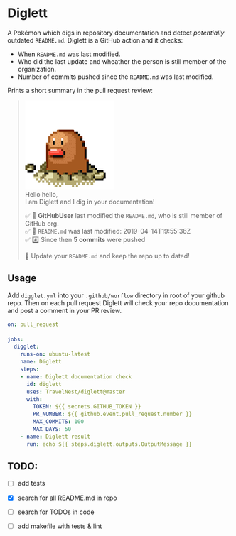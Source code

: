 # Diglett 
A Pokémon which digs in repository documentation and detect _potentially_ outdated `README.md`. Diglett is a GitHub action and it checks:
 - When `README.md` was last modified.
 - Who did the last update and wheather the person is still member of the organization.  
 - Number of commits pushed since the `README.md` was last modified. 

Prints a short summary in the pull request review:
> ![diglett](https://raw.githubusercontent.com/TravelNest/diglett/master/diglett.gif)   
> Hello hello,  
> I am Diglett and I dig in your documentation! 
>
>:white_check_mark: :bust_in_silhouette: **GitHubUser** last modified the `README.md`, who is still member of GitHub org.  
:white_check_mark: :date: `README.md` was last modified: 2019-04-14T19:55:36Z   
:white_check_mark: :hash: Since then **5 commits** were pushed   
>
>:memo: Update your `README.md` and keep the repo up to dated!


## Usage
Add `digglet.yml` into your `.github/worflow` directory in root of your github repo. Then on each pull request Diglett will check
your repo documentation and post a comment in your PR review.
```yaml
on: pull_request

jobs:
  digglet:
    runs-on: ubuntu-latest
    name: Diglett
    steps:
    - name: Diglett documentation check
      id: diglett
      uses: TravelNest/diglett@master
      with:
        TOKEN: ${{ secrets.GITHUB_TOKEN }}
        PR_NUMBER: ${{ github.event.pull_request.number }}
        MAX_COMMITS: 100
        MAX_DAYS: 50
    - name: Diglett result
      run: echo ${{ steps.diglett.outputs.OutputMessage }} 
```

## TODO:
 - [ ] add tests
 - [x] search for all README.md in repo
 - [ ] search for TODOs in code
 - [ ] add makefile with tests & lint

